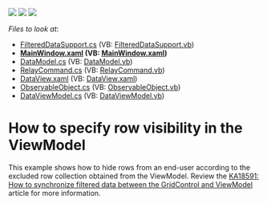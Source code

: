 <!-- default badges list -->
![](https://img.shields.io/endpoint?url=https://codecentral.devexpress.com/api/v1/VersionRange/128653210/13.1.4%2B)
[![](https://img.shields.io/badge/Open_in_DevExpress_Support_Center-FF7200?style=flat-square&logo=DevExpress&logoColor=white)](https://supportcenter.devexpress.com/ticket/details/E4174)
[![](https://img.shields.io/badge/📖_How_to_use_DevExpress_Examples-e9f6fc?style=flat-square)](https://docs.devexpress.com/GeneralInformation/403183)
<!-- default badges end -->
<!-- default file list -->
*Files to look at*:

* [FilteredDataSupport.cs](./CS/Grid%20MVVM%20Filtering/FilteredDataSupport.cs) (VB: [FilteredDataSupport.vb](./VB/Grid%20MVVM%20Filtering/FilteredDataSupport.vb))
* **[MainWindow.xaml](./CS/Grid%20MVVM%20Filtering/MainWindow.xaml) (VB: [MainWindow.xaml](./VB/Grid%20MVVM%20Filtering/MainWindow.xaml))**
* [DataModel.cs](./CS/Grid%20MVVM%20Filtering/Model/DataModel.cs) (VB: [DataModel.vb](./VB/Grid%20MVVM%20Filtering/Model/DataModel.vb))
* [RelayCommand.cs](./CS/Grid%20MVVM%20Filtering/RelayCommand.cs) (VB: [RelayCommand.vb](./VB/Grid%20MVVM%20Filtering/RelayCommand.vb))
* [DataView.xaml](./CS/Grid%20MVVM%20Filtering/View/DataView.xaml) (VB: [DataView.xaml](./VB/Grid%20MVVM%20Filtering/View/DataView.xaml))
* [ObservableObject.cs](./CS/Grid%20MVVM%20Filtering/ViewModel/Common/ObservableObject.cs) (VB: [ObservableObject.vb](./VB/Grid%20MVVM%20Filtering/ViewModel/Common/ObservableObject.vb))
* [DataViewModel.cs](./CS/Grid%20MVVM%20Filtering/ViewModel/DataViewModel.cs) (VB: [DataViewModel.vb](./VB/Grid%20MVVM%20Filtering/ViewModel/DataViewModel.vb))
<!-- default file list end -->
# How to specify row visibility in the ViewModel


<p>This example shows how to hide rows from an end-user according to the excluded row collection obtained from the ViewModel. Review the <a href="https://www.devexpress.com/Support/Center/p/KA18591">KA18591: How to synchronize filtered data between the GridControl and ViewModel</a> article for more information.</p>

<br/>


